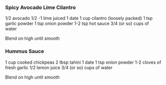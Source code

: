 ### Spicy Avocado Lime Cilantro

1/2 avocado
1/2 -1 lime juiced
1 date
1 cup cilantro (loosely packed)
1 tsp garlic powder
1 tsp onion powder
1-2 tsp hot sauce
3/4 (or so) cups of water

Blend on high until smooth

### Hummus Sauce

1 cup cooked chickpeas
2 tbsp tahini
1 date
1 tsp onion powder
1-2 cloves of fresh garlic
1/2 lemon juice
3/4 (or so) cups of water

Blend on high until smooth